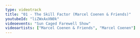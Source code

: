 ```yaml
---
type: videotrack
title: "01 - The Skill Factor (Marcel Coenen & Friends)"
youtubeId: "liZWxAxXN0k"
videoevents: "Sun Caged Farewell Show"
videoartists: ["Marcel Coenen & Friends", "Marcel Coenen"]
---
```

